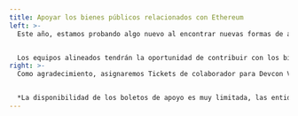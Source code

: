 ```yaml
---
title: Apoyar los bienes públicos relacionados con Ethereum
left: >-
  Este año, estamos probando algo nuevo al encontrar nuevas formas de apoyar los bienes públicos relacionados con Ethereum en lugar de un programa de patrocinio tradicional.


  Los equipos alineados tendrán la oportunidad de contribuir con los bienes públicos relacionados con Ethereum para hacer crecer el ecosistema de Ethereum y otras tecnologías que nos ayuden a avanzar juntos.
right: >-
  Como agradecimiento, asignaremos Tickets de colaborador para Devcon VI a aquellos que retribuyen a la comunidad apoyando los bienes públicos que benefician a Ethereum. Si está creando aplicaciones o infraestructura que beneficia a Ethereum y está interesado en participar o para obtener más información, [¡haga clic aquí para solicitar más información!](https://docs.google.com/forms/d/e/1FAIpQLSdcZuRlbp_cW0eKvqJ-4tRJfsfDCdEhNTnHFaITy9cmRUEfRQ/viewform)


  *La disponibilidad de los boletos de apoyo es muy limitada, las entidades están sujetas a una revisión antes de participar en la ronda de apoyo de Devcon.*
---
```

